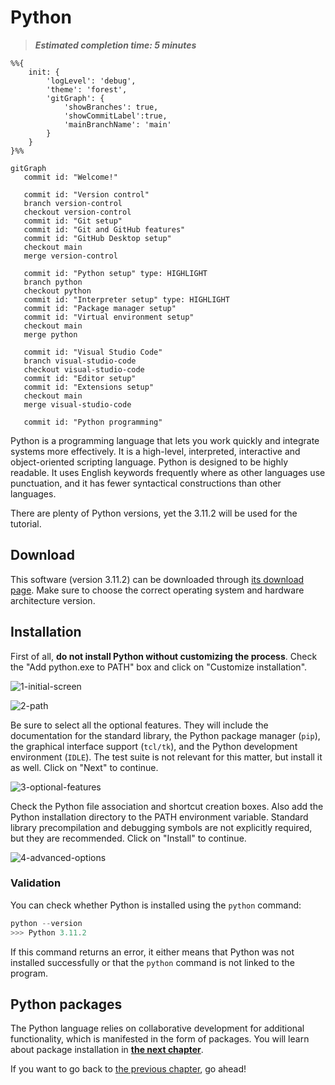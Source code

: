 # Python

> ***Estimated completion time: 5 minutes***

```mermaid
%%{
    init: {
        'logLevel': 'debug',
        'theme': 'forest',
        'gitGraph': {
            'showBranches': true,
            'showCommitLabel':true,
            'mainBranchName': 'main'
        }
    }
}%%

gitGraph
   commit id: "Welcome!"

   commit id: "Version control"
   branch version-control
   checkout version-control
   commit id: "Git setup"
   commit id: "Git and GitHub features"
   commit id: "GitHub Desktop setup"
   checkout main
   merge version-control

   commit id: "Python setup" type: HIGHLIGHT
   branch python
   checkout python
   commit id: "Interpreter setup" type: HIGHLIGHT
   commit id: "Package manager setup"
   commit id: "Virtual environment setup"
   checkout main
   merge python

   commit id: "Visual Studio Code"
   branch visual-studio-code
   checkout visual-studio-code
   commit id: "Editor setup"
   commit id: "Extensions setup"
   checkout main
   merge visual-studio-code

   commit id: "Python programming"
```

Python is a programming language that lets you work quickly and integrate systems more effectively. It is a high-level, interpreted, interactive and object-oriented scripting language. Python is designed to be highly readable. It uses English keywords frequently where as other languages use punctuation, and it has fewer syntactical constructions than other languages.

There are plenty of Python versions, yet the 3.11.2 will be used for the tutorial.

## Download

This software (version 3.11.2) can be downloaded through [its download page](https://www.python.org/downloads/release/python-3112). Make sure to choose the correct operating system and hardware architecture version.

## Installation

First of all, **do not install Python without customizing the process**. Check the "Add python.exe to PATH" box and click on "Customize installation".

![1-initial-screen](/.media/python/interpreter/installers/1-initial-screen.png)

![2-path](/.media/python/interpreter/installers/2-path.png)

Be sure to select all the optional features. They will include the documentation for the standard library, the Python package manager (`pip`), the graphical interface support (`tcl/tk`), and the Python development environment (`IDLE`). The test suite is not relevant for this matter, but install it as well. Click on "Next" to continue.

![3-optional-features](/.media/python/interpreter/installers/3-optional-features.png)

Check the Python file association and shortcut creation boxes. Also add the Python installation directory to the PATH environment variable. Standard library precompilation and debugging symbols are not explicitly required, but they are recommended. Click on "Install" to continue.

![4-advanced-options](/.media/python/interpreter/installers/4-advanced-options.png)

### Validation

You can check whether Python is installed using the `python` command:

```powershell
python --version
>>> Python 3.11.2
```

If this command returns an error, it either means that Python was not installed successfully or that the `python` command is not linked to the program.

## Python packages

The Python language relies on collaborative development for additional functionality, which is manifested in the form of packages. You will learn about package installation in [**the next chapter**](../packages/README.md).

If you want to go back to [the previous chapter](/docs/version-control/github-desktop/SETUP.md), go ahead!
